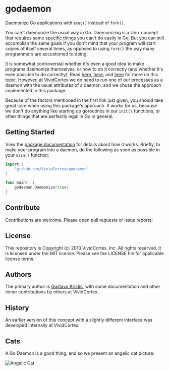 godaemon
========

Daemonize Go applications with `exec()` instead of `fork()`.

You can't daemonize the usual way in Go. Daemonizing is a Unix concept that requires
some [specific things](http://goo.gl/vTUsVy) you can't do
easily in Go. But you can still accomplish the same goals 
if you don't mind that your program will start copies of itself
several times, as opposed to using `fork()` the way many programmers are accustomed to doing.

It is somewhat controversial whether it's even a good idea to make programs daemonize themselves,
or how to do it correctly (and whether it's even possible to do correctly).
Read [here](https://code.google.com/p/go/issues/detail?id=227),
[here](http://www.ryanday.net/2012/09/04/the-problem-with-a-golang-daemon/),
and [here](http://stackoverflow.com/questions/14537045/how-i-should-run-my-golang-process-in-background)
for more on this topic. However, at VividCortex we do need to run one of our processes as a
daemon with the usual attributes of a daemon, and we chose the approach implemented in this package.

Because of the factors mentioned in the first link just given, you should take great care when
using this package's approach. It works for us, because we don't do anything like starting up
goroutines in our `init()` functions, or other things that are perfectly legal in Go in general.

## Getting Started

View the [package documentation](http://godoc.org/github.com/VividCortex/godaemon)
for details about how it works. Briefly, to make your program into a daemon,
do the following as soon as possible in your `main()` function:

```go
import (
	"github.com/VividCortex/godaemon"
)

func main() {
	godaemon.Daemonize(true)
}
```


## Contribute

Contributions are welcome. Please open pull requests or issue reports!


## License

This repository is Copyright (c) 2013 VividCortex, Inc. All rights reserved.
It is licensed under the MIT license. Please see the LICENSE file for applicable
license terms.

## Authors

The primary author is [Gustavo Kristic](https://github.com/gkristic), with some
documentation and other minor contributions by others at VividCortex.

## History

An earlier version of this concept with a slightly different interface was
developed internally at VividCortex.

## Cats

A Go Daemon is a good thing, and so we present an angelic cat picture:

![Angelic Cat](http://f.cl.ly/items/2b0y0n3W2W1H0S1K3g0g/angelic-cat.jpg)
